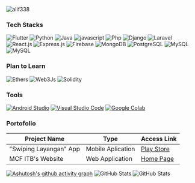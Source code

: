 <p> <img src="https://komarev.com/ghpvc/?username=alif338&color=green" alt="alif338"> </p>

### Tech Stacks
<p>
  <img alt="Flutter" src="https://img.shields.io/badge/-Flutter-3498eb?style=for-the-badge&logo=flutter&logoColor=white" />
  <img alt="Python" src="https://img.shields.io/badge/-Python-4B8BBE?style=for-the-badge&logo=python&logoColor=white"/>
  <img alt="Java" src="https://img.shields.io/badge/-Java-eb8334?style=for-the-badge&logo=java&logoColor=white" /> 
  <img alt="javascript" src="https://img.shields.io/badge/-Javascript-000000?style=for-the-badge&logo=javascript&logoColor=f0db4f" /> 
  <img alt="Php" src="https://img.shields.io/badge/-Php-4934eb?style=for-the-badge&logo=php&logoColor=white" />
  <img alt="Django" src="https://img.shields.io/badge/-Django-014d00?style=for-the-badge&logo=django&logoColor=white"/>
  <img alt="Laravel" src="https://img.shields.io/badge/-Laravel-ff0000?style=for-the-badge&logo=laravel&logoColor=white" />
  <img alt="React.js" src="https://img.shields.io/badge/-React.js-404d59?style=for-the-badge&logo=react&logoColor=61DAFB" /> 
  <img alt="Express.js" src="https://img.shields.io/badge/-Express.js-404d59?style=for-the-badge&logo=express&logoColor=white" /> 
  <img alt="Firebase" src="https://img.shields.io/badge/-Firebase-ffa200?style=for-the-badge&logo=firebase&logoColor=white"/>
  <img alt="MongoDB" src="https://img.shields.io/badge/-MongoDB-3fa037?style=for-the-badge&logo=mongodb&logoColor=white"/>
  <img alt="PostgreSQL" src="https://img.shields.io/badge/-PostgreSQL-0081cc?style=for-the-badge&logo=postgresql&logoColor=white"/>
  <img alt="MySQL" src="https://img.shields.io/badge/-MySQL-114f73?style=for-the-badge&logo=mysql&logoColor=white"/> 
  <img alt="MySQL" src="https://img.shields.io/badge/-Ruby-262626?style=for-the-badge&logo=ruby&logoColor=ff0000"/> 
</p>

### Plan to Learn
<p>
  <img alt="Ethers" src="https://img.shields.io/badge/-Ethers.js-100194?style=for-the-badge&logo=ethers&logoColor=white" />
  <img alt="Web3Js" src="https://img.shields.io/badge/-Web3.js-026fbd?style=for-the-badge&logo=web3&logoColor=white" />
  <img alt="Solidity" src="https://img.shields.io/badge/-Solidity-545454?style=for-the-badge&logo=solidity&logoColor=white" />
</p>

### Tools
<p>
  <a href="https://developer.android.com/studio"><img alt="Android Studio" src="https://img.shields.io/badge/Android_Studio-black?logo=android+studio&style=for-the-badge"/></a>
  <a href="https://code.visualstudio.com/"><img alt="Visual Studio Code" src="https://img.shields.io/badge/VSCode-black?logo=visual+studio+code&style=for-the-badge"/></a>
  <a href="https://colab.research.google.com/"><img alt="Google Colab" src="https://img.shields.io/badge/Google_Colab-black?logo=google+colab&style=for-the-badge"/></a>
</p>

### Portofolio
| Project Name | Type | Access Link |
| --- | --- | --- |
|"Swiping Layangan" App | Mobile Aplication | [Play Store](https://play.google.com/store/apps/details?id=com.ultg.kite_sweeping) |
| MCF ITB's Website | Web Application | [Home Page](https://mcf-itb-2022.com/) |


[![Ashutosh's github activity graph](https://activity-graph.herokuapp.com/graph?username=alif338&theme=gotham)](https://github.com/ashutosh00710/github-readme-activity-graph)
 <img src="https://github-readme-stats.vercel.app/api?username=alif338&amp;show_icons=true&amp;count_private=true&amp;theme=vue-dark" alt="GitHub Stats">
 <img src="https://github-readme-stats-one-bice.vercel.app/api/top-langs/?username=alif338&langs_count=8&layout=compact&role=OWNER,ORGANIZATION_MEMBER,COLLABORATOR&theme=vue-dark" alt="GitHub Stats">

<!-- ### Top Languages -->
<!-- <p><img src="https://github-readme-stats.vercel.app/api/top-langs/?username=alif338" alt="Top Languages"></p> -->

